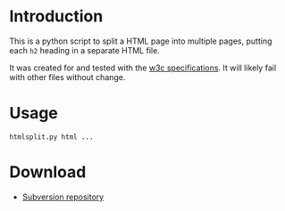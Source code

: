 # Introduction #

This is a python script to split a HTML page into multiple pages, putting each `h2` heading in a separate HTML file.

It was created for and tested with the [w3c specifications](http://www.w3.org/). It will likely fail with other files without change.

# Usage #

```
htmlsplit.py html ...
```

# Download #

  * [Subversion repository](http://htmlhelp.googlecode.com/svn/trunk/garbooks/scripts/htmlsplit.py)